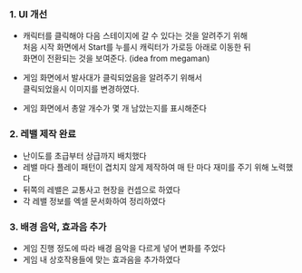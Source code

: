 ### 1. UI 개선  
-  캐릭터를 클릭해야 다음 스테이지에 갈 수 있다는 것을 알려주기 위해  
처음 시작 화면에서 Start를 누를시 캐릭터가 가로등 아래로 이동한 뒤  
화면이 전환되는 것을 보여준다. (idea from megaman)  
  
- 게임 화면에서 발사대가 클릭되었음을 알려주기 위해서  
클릭되었을시 이미지를 변경하였다.  
  
- 게임 화면에서 총알 개수가 몇 개 남았는지를 표시해준다  
  
### 2. 레밸 제작 완료  
- 난이도를 초급부터 상급까지 배치했다  
- 레밸 마다 플레이 패턴이 겹치지 않게 제작하여 매 탄 마다 재미를 주기 위해 노력했다  
- 뒤쪽의 레밸은 교통사고 현장을 컨셉으로 하였다  
- 각 레밸 정보를 엑셀 문서화하여 정리하였다  
  
### 3. 배경 음악, 효과음 추가  
- 게임 진행 정도에 따라 배경 음악을 다르게 넣어 변화를 주었다  
- 게임 내 상호작용들에 맞는 효과음을 추가하였다   
